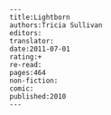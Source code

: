 
    ---
    title:Lightborn
    authors:Tricia Sullivan
    editors:
    translator:
    date:2011-07-01
    rating:+
    re-read:
    pages:464
    non-fiction:
    comic:
    published:2010
    ---

    